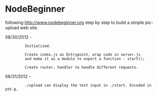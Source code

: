 NodeBeginner
============

following http://www.nodebeginner.org step by step to build a simple pic-upload web site.

08/30/2012 - 

             Initialized.

             Create index.js as Entrypoint, wrap code in server.js 
             and make it as a module to export a function - start();

             Create router, handler to handle different requests.

08/31/2012 - 

             ./upload can display the text input in ./start. Encoded in UTF-8.
